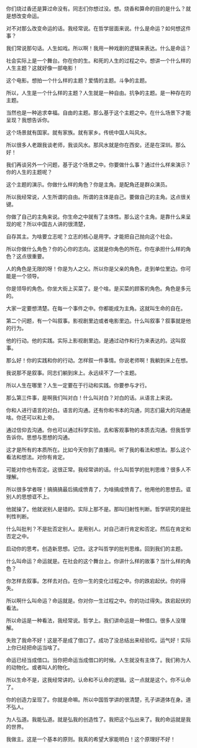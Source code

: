 你们烧过香还是算过命没有。同志们你想过没。想。烧香和算命的目的是什么？就是想改变命运。

对不对那么改变命运的话。我经常说。在哲学层面来说。什么是命运？如何想这件事？

我们常说那句话。人生如戏。所以啊！我用一种戏剧的逻辑来表达。什么是命运？

社会实际上是一个舞台。你在你的生。和死的人生的过程之中。想讲一个什么样的人生主题？这就好像一部电影！

这个电影。想拍一个什么样的主题？爱情的主题。斗争的主题。

所以，人生是一个什么样的主题？人生就是一种自由。抗争的主题。是一种存在的主题。

当然也是一种追求幸福。自由的主题。那么基于这个主题之中。在什么场景下才能呈现？我想告诉你。

这个场景就有国家。就有家族。就有家乡。传统中国人叫风水。

所以很多人老跟我谈老师，我谈风水。那风水就是你在西安。还是在深圳。那么好！

我们再谈另外一个问题，基于这个场景之中。你要做什么事？通过什么样来演示？你的人生的主题呢？

这个主题的演示。你做什么样的角色？你是主角。是配角还是群众演员。

所以我经常说，人生所谓的自由。所谓的主体是自己。要做自己的主角。这点很关键。

你做了自己的主角来说。你生命之中就有了主体性。那么这个主角。是靠什么来呈现的呢？所以中国古人讲的很清楚，

自存其主。为啥要立志呢？立志的核心是用字。才能把自己抛向这个社会。

所以你做什么角色？你的心你的志向。这就是你角色的所在。你在承担什么样的角色？这点很重要。

人的角色是无限的呀！你是为人之父。所以你是父亲的角色，走到单位里边。你可能是一个领导。

你是领导的角色。你坐大街上买菜了。是个啥。是买菜的顾客的角色。角色是多元的。

大家一定要想清楚。在每一个事件之中。你都能成为主角。这就叫生命的自在。

第二个问题，有一个叫叙事。影视剧里边或者电影里边。什么叫叙事？叙事就是他的行为。

他的行动。他的实践。实际上影视剧里边。是通过动作和行为来表达的。这叫叙事。

那么好！你的实践和你的行动。怎样叙一件事情。你说老师啊！我躺到床上在想。

我说那不是叙事。同志们躺到床上。永远续不了一个主题。

所以人生在哪里？人生一定要在于行动和实践。你要参与才行。

那么第三件事，是啊我们叫对白！什么叫对白？对白的话。从语言上来说。

你和人进行语言的对白。语言的沟通。还有你和书本的沟通，同志们最大的沟通是啥。你还可以和上帝。

通过信仰去沟通。你也可以通过科学实验。去和客观事物的本质去沟通。但我哲学告诉你。思想与思想的沟通。

这才是所有的本质所在。比如今天你到了直播间。听了我的看法和想法。那么这个看法和想法。对你有肯定。

可能对你也有否定。这很正常。我经常讲的话。什么叫哲学的批判思维？很多人不理解。

所以很多学者呀！搞搞搞最后搞成愤青了，为啥搞成愤青了。他用他的思想去。诓别人的思想诓不上。

他就操了。他就说别人是错的。实际上那不是。那叫归射性判断。哲学研究的是批判性判断。

什么叫批判？不是批否定别人。是用别人。对自己进行肯定和否定。然后在肯定和否定之中。

启动你的思考。创造新思想。记住。这才叫哲学的批判思维。回到我们的主题。

什么叫命运？命运就是。在社会的这个舞台上。你讲什么样的故事？当什么样的角色？

你怎样去叙事。怎样去对白。在你一生的变化过程之中。你的跌宕起伏。你的得失。

所以啊什么叫命运？命运就是。你对你一生过程之中。你的功过得失。跌宕起伏的看法。

所以命运是一种看法，我经常说。哲学上。我们讲命运是一种借口。很多人没理解。

失败了我命不好！这是不是成了借口了。成功了没总结出来经验哎。运气好！实际上你已经把命运当啥了。

命运已经当成借口。当你把命运当成借口的时候。人生就没有主体了。我们称为人的动物化。或者叫人的物化。

所以生命不是，这我经常讲的。认命和不认命的逻辑。这一点就是这个。你不认命了。

你的创造力呈现了。你就是命嘛。所以中国哲学讲的很清楚，孔子讲道体在身。道不弘人。

为人弘道。我能弘道。就是弘我的创造性了。我把这个弘出来了。我的命运就是我的世界。

我做主。这是一个基本的原则。我真的希望大家能明白！这个原理好不好！